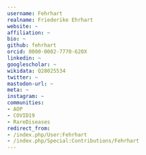 ```yaml
---
username: Fehrhart
realname: Friederike Ehrhart
website: ~
affiliation: ~
bio: ~
github: fehrhart
orcid: 0000-0002-7770-620X
linkedin: ~
googlescholar: ~
wikidata: Q28025534
twitter: ~
mastodon-url: ~
meta: ~
instagram: ~
communities: 
- AOP
- COVID19
- RareDiseases
redirect_from:
- /index.php/User:Fehrhart
- /index.php/Special:Contributions/Fehrhart
---
```

